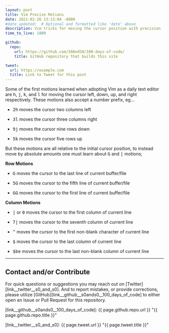 ```yaml
---
layout: post
title: Vim Precise Motions
date: 2021-02-26 13:13:04 -0800
#date_updated:  # Optional and formatted like 'date' above
description: Vim tricks for moving the cursor position with precision
time_to_live: 1800

github:
  repo:
    url: https://github.com/S0AndS0/100-days-of-code/
    title: GitHub repository that builds this site

tweet:
  url: https://example.com
  title: Link to Tweet for this post
---
```




Some of the first motions learned when adopting Vim as a daily text editor are <kbd>h</kbd>, <kbd>j</kbd>, <kbd>k</kbd>, and <kbd>l</kbd> for moving the cursor left, down, up, and right respectively. These motions also accept a number prefix, eg...


- <kbd>2</kbd><kbd>h</kbd> moves the cursor two columns left

- <kbd>3</kbd><kbd>l</kbd> moves the cursor three columns right

- <kbd>9</kbd><kbd>j</kbd> moves the cursor nine rows down

- <kbd>5</kbd><kbd>k</kbd> moves the cursor five rows up


But these motions are all relative to the initial cursor position, to instead move by absolute amounts one must learn about <kbd>G</kbd> and <kbd>|</kbd> motions;


**Row Motions**


- <kbd>G</kbd> moves the cursor to the last line of current buffer/file

- <kbd>5</kbd><kbd>G</kbd> moves the cursor to the fifth line of current buffer/file

- <kbd>G</kbd><kbd>G</kbd> moves the cursor to the first line of current buffer/file


**Column Motions**


- <kbd>|</kbd> or <kbd>0</kbd> moves the cursor to the first column of current line

- <kbd>7</kbd><kbd>|</kbd> moves the cursor to the seventh column of current line

- <kbd>^</kbd> moves the cursor to the first non-blank character of current line

- <kbd>$</kbd> moves the cursor to the last column of current line

- <kbd>$</kbd><kbd>b</kbd><kbd>e</kbd> moves the cursor to the last non-blank column of current line


______


## Contact and/or Contribute
[heading__contact_andor_contribute]: #contact-andor-contribute


For quick questions or suggestions you may reach out on [Twitter][link__twitter__s0_and_s0]. And to report mistakes, or provide corrections, please utilize [GitHub][link__github__s0ands0__100_days_of_code] to either open an Issue or Pull Request for this repository.



[link__github__s0ands0__100_days_of_code]: {{ page.github.repo.url }} "{{ page.github.repo.title }}"

[link__twitter__s0_and_s0]: {{ page.tweet.url }} "{{ page.tweet.title }}"

